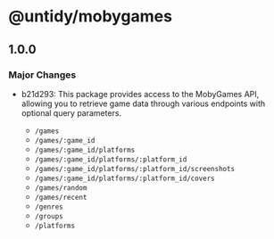 # @untidy/mobygames

## 1.0.0

### Major Changes

- b21d293: This package provides access to the MobyGames API, allowing you to retrieve game data through
  various endpoints with optional query parameters.

  - `/games`
  - `/games/:game_id`
  - `/games/:game_id/platforms`
  - `/games/:game_id/platforms/:platform_id`
  - `/games/:game_id/platforms/:platform_id/screenshots`
  - `/games/:game_id/platforms/:platform_id/covers`
  - `/games/random`
  - `/games/recent`
  - `/genres`
  - `/groups`
  - `/platforms`
